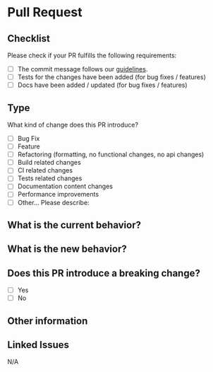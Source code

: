 # Pull Request

## Checklist

Please check if your PR fulfills the following requirements:

- [ ] The commit message follows our [guidelines][contributing].
- [ ] Tests for the changes have been added (for bug fixes / features)
- [ ] Docs have been added / updated (for bug fixes / features)

## Type

What kind of change does this PR introduce?

<!-- Please check the one that applies to this PR using "x". -->

- [ ] Bug Fix
- [ ] Feature
- [ ] Refactoring (formatting, no functional changes, no api changes)
- [ ] Build related changes
- [ ] CI related changes
- [ ] Tests related changes
- [ ] Documentation content changes
- [ ] Performance improvements
- [ ] Other... Please describe:

## What is the current behavior?

<!-- Please describe the current behavior that you are modifying -->

## What is the new behavior?

## Does this PR introduce a breaking change?

- [ ] Yes
- [ ] No

<!-- If this PR contains a breaking change, please describe the impact and migration
path for existing applications below. -->

## Other information

## Linked Issues

<!-- Closes/Fixes/Resolves #ISSUE-NUMBER --> N/A

[contributing]: https://github.com/cadmusthefounder/hdb-viz/blob/master/CONTRIBUTING.md
